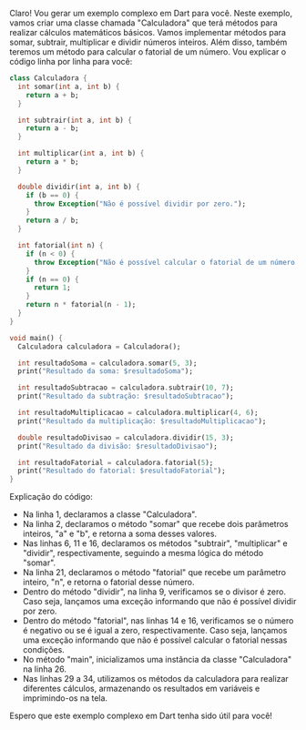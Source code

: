 Claro! Vou gerar um exemplo complexo em Dart para você. Neste exemplo, vamos criar uma classe chamada "Calculadora" que terá métodos para realizar cálculos matemáticos básicos. Vamos implementar métodos para somar, subtrair, multiplicar e dividir números inteiros. Além disso, também teremos um método para calcular o fatorial de um número. Vou explicar o código linha por linha para você:

```dart
class Calculadora {
  int somar(int a, int b) {
    return a + b;
  }

  int subtrair(int a, int b) {
    return a - b;
  }

  int multiplicar(int a, int b) {
    return a * b;
  }

  double dividir(int a, int b) {
    if (b == 0) {
      throw Exception("Não é possível dividir por zero.");
    }
    return a / b;
  }

  int fatorial(int n) {
    if (n < 0) {
      throw Exception("Não é possível calcular o fatorial de um número negativo.");
    }
    if (n == 0) {
      return 1;
    }
    return n * fatorial(n - 1);
  }
}

void main() {
  Calculadora calculadora = Calculadora();

  int resultadoSoma = calculadora.somar(5, 3);
  print("Resultado da soma: $resultadoSoma");

  int resultadoSubtracao = calculadora.subtrair(10, 7);
  print("Resultado da subtração: $resultadoSubtracao");

  int resultadoMultiplicacao = calculadora.multiplicar(4, 6);
  print("Resultado da multiplicação: $resultadoMultiplicacao");

  double resultadoDivisao = calculadora.dividir(15, 3);
  print("Resultado da divisão: $resultadoDivisao");

  int resultadoFatorial = calculadora.fatorial(5);
  print("Resultado do fatorial: $resultadoFatorial");
}
```

Explicação do código:

- Na linha 1, declaramos a classe "Calculadora".
- Na linha 2, declaramos o método "somar" que recebe dois parâmetros inteiros, "a" e "b", e retorna a soma desses valores.
- Nas linhas 6, 11 e 16, declaramos os métodos "subtrair", "multiplicar" e "dividir", respectivamente, seguindo a mesma lógica do método "somar".
- Na linha 21, declaramos o método "fatorial" que recebe um parâmetro inteiro, "n", e retorna o fatorial desse número.
- Dentro do método "dividir", na linha 9, verificamos se o divisor é zero. Caso seja, lançamos uma exceção informando que não é possível dividir por zero.
- Dentro do método "fatorial", nas linhas 14 e 16, verificamos se o número é negativo ou se é igual a zero, respectivamente. Caso seja, lançamos uma exceção informando que não é possível calcular o fatorial nessas condições.
- No método "main", inicializamos uma instância da classe "Calculadora" na linha 26.
- Nas linhas 29 a 34, utilizamos os métodos da calculadora para realizar diferentes cálculos, armazenando os resultados em variáveis e imprimindo-os na tela.

Espero que este exemplo complexo em Dart tenha sido útil para você!